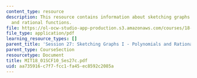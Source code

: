```yaml
---
content_type: resource
description: This resource contains information about sketching graphs I - polynomials
  and rational functions.
file: https://ol-ocw-studio-app-production.s3.amazonaws.com/courses/18-01sc-single-variable-calculus-fall-2010/aa735916c7f7fcc1fa45ec8592c2085a_MIT18_01SCF10_Ses27c.pdf
file_type: application/pdf
learning_resource_types: []
parent_title: 'Session 27: Sketching Graphs I - Polynomials and Rational Functions'
parent_type: CourseSection
resourcetype: Document
title: MIT18_01SCF10_Ses27c.pdf
uid: aa735916-c7f7-fcc1-fa45-ec8592c2085a
---
```

